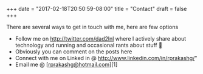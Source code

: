 +++
date = "2017-02-18T20:50:59-08:00"
title = "Contact"
draft = false
+++

There are several ways to get in touch with me, here are few options

* Follow me on http://twitter.com/dad2lnl where I actively share about technology and running and occasional rants about stuff 🙂
* Obviously you can comment on the posts here
* Connect with me on Linked in @ http://www.linkedin.com/in/rprakashg/"
* Email me @ [rprakashg@hotmail.com][1]
